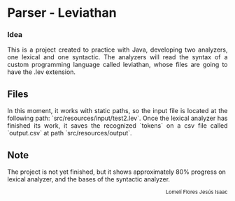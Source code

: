 # Parser - Leviathan


### Idea
<p align="justify">This is a project created to practice with Java, developing two analyzers, one lexical and one syntactic.
The analyzers will read the syntax of a custom programming language called leviathan, whose files are going to have the .lev extension.
</p>


## Files

<p align="justify">In this moment, it works with static paths, so the input file is located at the following path: `src/resources/input/test2.lev`.
Once the lexical analyzer has finished its work, it saves the recognized `tokens` on a csv file called `output.csv` at path `src/resources/output`.</p>


## Note

The project is not yet finished, but it shows approximately 80% progress on lexical analyzer, and the bases of the syntactic analyzer.

<p align="right"><sub>Lomelí Flores Jesús Isaac</sub></p>
